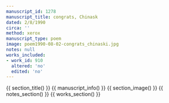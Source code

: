 ```yaml
---
manuscript_id: 1278
manuscript_title: congrats, Chinask
dated: 2/8/1990
circa: ''
method: xerox
manuscript_type: poem
image: poem1990-08-02-congrats_chinaski.jpg
notes: null
works_included:
- work_id: 910
  altered: 'no'
  edited: 'no'
---
```


{{ section_title() }}
{{ manuscript_info() }}
{{ section_image() }}
{{ notes_section() }}
{{ works_section() }}
